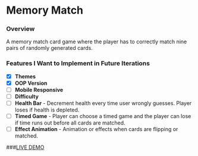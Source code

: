 # Memory Match

### Overview

A memory match card game where the player has to correctly match nine pairs of randomly generated cards. 


### Features I Want to Implement in Future Iterations
- [x] **Themes**
- [x] **OOP Version**
- [ ] **Mobile Responsive**
- [ ] **Difficulty** 
- [ ] **Health Bar** - Decrement health every time user wrongly guesses. Player loses if health is depleted.
- [ ] **Timed Game** - Player can choose a timed game and the player can lose if time runs out before all cards are matched.
- [ ] **Effect Animation** - Animation or effects when cards are flipping or matched.

###[LIVE DEMO](http://jeesookim.com/app_memory_match/)
